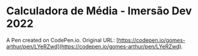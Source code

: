 # Calculadora de Média - Imersão Dev 2022  

A Pen created on CodePen.io. Original URL: [https://codepen.io/gomes-arthur/pen/LYeRZwd](https://codepen.io/gomes-arthur/pen/LYeRZwd).


